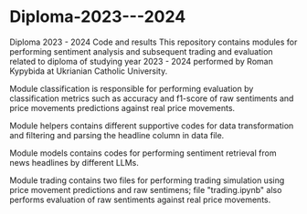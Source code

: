 # Diploma-2023---2024
Diploma 2023 - 2024 Code and results
This repository contains modules for performing sentiment analysis and subsequent trading and evaluation
related to diploma of studying year 2023 - 2024 performed by Roman Kypybida at Ukrianian Catholic University.

Module classification is responsible for performing evaluation by classification metrics such as accuracy and f1-score of raw sentiments and
price movements predictions against real price movements.

Module helpers contains different supportive codes for data transformation and filtering and parsing the headline column in data file.

Module models contains codes for performing sentiment retrieval from news headlines by different LLMs.

Module trading contains two files for performing trading simulation using price movement predictions and raw sentimens;
file "trading.ipynb" also performs evaluation of raw sentiments against real price movements.
